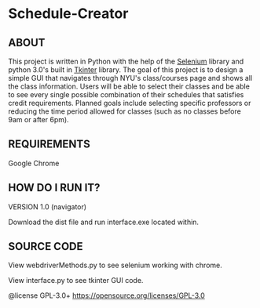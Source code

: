 # **Schedule-Creator**

## ABOUT

This project is written in Python with the help of the [Selenium](http://www.seleniumhq.org/) library and python 3.0's built in [Tkinter](https://wiki.python.org/moin/TkInter) library. The goal of this project is to design a simple GUI that navigates through NYU's class/courses page and shows all the class information. Users will be able to select their classes and be able to see every single possible combination of their schedules that satisfies credit requirements. Planned goals include selecting specific professors or reducing the time period allowed for classes (such as no classes before 9am or after 6pm).

## REQUIREMENTS

Google Chrome 

## HOW DO I RUN IT? 

VERSION 1.0 (navigator)

Download the dist file and run interface.exe located within.

## SOURCE CODE
View webdriverMethods.py to see selenium working with chrome.

View interface.py to see tkinter GUI code. 

@license GPL-3.0+ https://opensource.org/licenses/GPL-3.0
